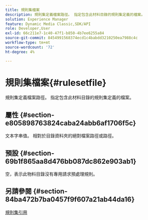```yaml
---
title: 規則集檔案
description: 規則集定義檔案路徑。 指定包含此材料目錄的規則集定義的檔案。
solution: Experience Manager
feature: Dynamic Media Classic,SDK/API
role: Developer,User
exl-id: 66c211e7-1c40-47f1-b850-4b7ee6255a84
source-git-commit: 8454991568374ecd1c4babdd3210250ea7988c4c
workflow-type: tm+mt
source-wordcount: '72'
ht-degree: 4%

---
```


# 規則集檔案{#rulesetfile}

規則集定義檔案路徑。 指定包含此材料目錄的規則集定義的檔案。

## 屬性 {#section-e805898763824caba24abb6af1706f5c}

文本字串值。 相對於目錄資料夾的絕對檔案路徑或路徑。

## 預設 {#section-69b1f865aa8d476bb087dc862e903ab1}

空，表示此物料目錄沒有專用請求預處理規則。

## 另請參閱 {#section-84ba472b7ba0457f9f607a21ab44da16}

[規則集引用](../../../../../ir-api/material-cat/image-rendering-api-ref/c-ir-material-catalog/c-ir-rule-set-reference/c-ir-rule-set-reference.md#concept-2369f884d9724727aaf436b5b0261dbe)
